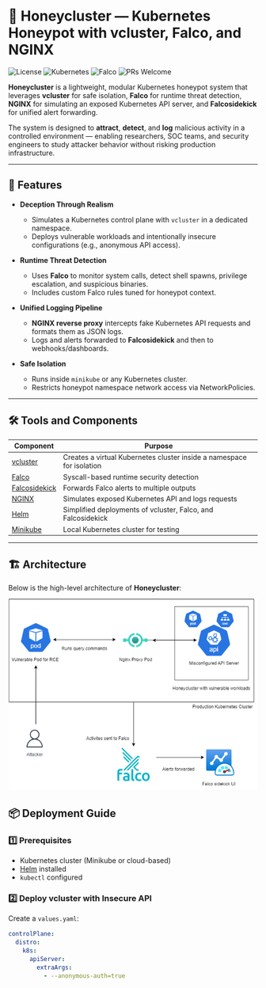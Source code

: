 # 🐝 Honeycluster — Kubernetes Honeypot with vcluster, Falco, and NGINX

![License](https://img.shields.io/github/license/arnavtripathy/honeycluster)
![Kubernetes](https://img.shields.io/badge/Kubernetes-1.28+-blue?logo=kubernetes)
![Falco](https://img.shields.io/badge/Falco-Security-orange?logo=falco)
![PRs Welcome](https://img.shields.io/badge/PRs-welcome-brightgreen.svg)

**Honeycluster** is a lightweight, modular Kubernetes honeypot system that leverages **vcluster** for safe isolation, **Falco** for runtime threat detection, **NGINX** for simulating an exposed Kubernetes API server, and **Falcosidekick** for unified alert forwarding.  

The system is designed to **attract**, **detect**, and **log** malicious activity in a controlled environment — enabling researchers, SOC teams, and security engineers to study attacker behavior without risking production infrastructure.

---

## 📜 Features

- **Deception Through Realism**
  - Simulates a Kubernetes control plane with `vcluster` in a dedicated namespace.
  - Deploys vulnerable workloads and intentionally insecure configurations (e.g., anonymous API access).

- **Runtime Threat Detection**
  - Uses **Falco** to monitor system calls, detect shell spawns, privilege escalation, and suspicious binaries.
  - Includes custom Falco rules tuned for honeypot context.

- **Unified Logging Pipeline**
  - **NGINX reverse proxy** intercepts fake Kubernetes API requests and formats them as JSON logs.
  - Logs and alerts forwarded to **Falcosidekick** and then to webhooks/dashboards.

- **Safe Isolation**
  - Runs inside `minikube` or any Kubernetes cluster.
  - Restricts honeypot namespace network access via NetworkPolicies.

---

## 🛠 Tools and Components

| Component | Purpose |
|-----------|---------|
| [vcluster](https://www.vcluster.com/) | Creates a virtual Kubernetes cluster inside a namespace for isolation |
| [Falco](https://falco.org/) | Syscall-based runtime security detection |
| [Falcosidekick](https://github.com/falcosecurity/falcosidekick) | Forwards Falco alerts to multiple outputs |
| [NGINX](https://nginx.org/) | Simulates exposed Kubernetes API and logs requests |
| [Helm](https://helm.sh/) | Simplified deployments of vcluster, Falco, and Falcosidekick |
| [Minikube](https://minikube.sigs.k8s.io/) | Local Kubernetes cluster for testing |

---

## 🏗 Architecture

Below is the high-level architecture of **Honeycluster**:

![Honeycluster Architecture](honeyarch.png)


## 📦 Deployment Guide

### 1️⃣ Prerequisites
- Kubernetes cluster (Minikube or cloud-based)
- [Helm](https://helm.sh/) installed
- `kubectl` configured

### 2️⃣ Deploy vcluster with Insecure API
Create a `values.yaml`:
```yaml
controlPlane:
  distro:
    k8s:
      apiServer:
        extraArgs:
          - --anonymous-auth=true
```


